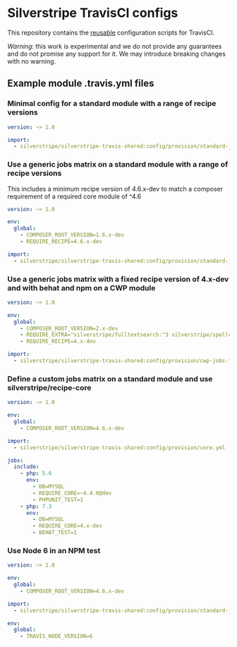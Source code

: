 # Silverstripe TravisCI configs

This repository contains the [reusable](https://docs.travis-ci.com/user/build-config-imports/) configuration scripts
for TravisCI.

*Warning*: this work is experimental and we do not provide any guarantees and do not promise any support for it.
We may introduce breaking changes with no warning.

## Example module .travis.yml files

### Minimal config for a standard module with a range of recipe versions

```yml
version: ~> 1.0

import:
  - silverstripe/silverstripe-travis-shared:config/provision/standard-jobs-range.yml
```

### Use a generic jobs matrix on a standard module with a range of recipe versions

This includes a minimum recipe version of 4.6.x-dev to match a composer requirement of a required core module of ^4.6

```yml
version: ~> 1.0

env:
  global:
    - COMPOSER_ROOT_VERSION=1.6.x-dev
    - REQUIRE_RECIPE=4.6.x-dev

import:
  - silverstripe/silverstripe-travis-shared:config/provision/standard-jobs-range.yml
```

### Use a generic jobs matrix with a fixed recipe version of 4.x-dev and with behat and npm on a CWP module

```yml
version: ~> 1.0

env:
  global:
    - COMPOSER_ROOT_VERSION=2.x-dev
    - REQUIRE_EXTRA="silverstripe/fulltextsearch:^3 silverstripe/spellcheck:^2"
    - REQUIRE_RECIPE=4.x-dev

import:
  - silverstripe/silverstripe-travis-shared:config/provision/cwp-jobs-fixed-behat-npm.yml
```

### Define a custom jobs matrix on a standard module and use silverstripe/recipe-core

```yml
version: ~> 1.0

env:
  global:
    - COMPOSER_ROOT_VERSION=4.6.x-dev

import:
  - silverstripe/silverstripe-travis-shared:config/provision/core.yml

jobs:
  include:
    - php: 5.6
      env:
        - DB=MYSQL
        - REQUIRE_CORE=~4.4.0@dev
        - PHPUNIT_TEST=1
    - php: 7.3
      env:
        - DB=MYSQL
        - REQUIRE_CORE=4.x-dev
        - BEHAT_TEST=1
```

### Use Node 6 in an NPM test

```yml
version: ~> 1.0

env:
  global:
    - COMPOSER_ROOT_VERSION=4.6.x-dev

import:
  - silverstripe/silverstripe-travis-shared:config/provision/standard-jobs-npm-range.yml

env:
  global:
    - TRAVIS_NODE_VERSION=6
```
